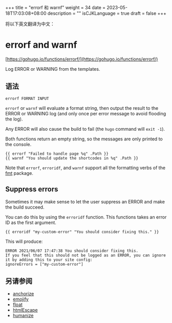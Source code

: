 +++
title = "errorf 和 warnf"
weight = 34
date = 2023-05-18T17:03:08+08:00
description = ""
isCJKLanguage = true
draft = false
+++

将以下英文翻译为中文：
# errorf and warnf

[https://gohugo.io/functions/errorf/](https://gohugo.io/functions/errorf/)

Log ERROR or WARNING from the templates.

## 语法

```
errorf FORMAT INPUT
```

`errorf` or `warnf` will evaluate a format string, then output the result to the ERROR or WARNING log (and only once per error message to avoid flooding the log).

Any ERROR will also cause the build to fail (the `hugo` command will `exit -1`).

Both functions return an empty string, so the messages are only printed to the console.

```go-html-template
{{ errorf "Failed to handle page %q" .Path }}
{{ warnf "You should update the shortcodes in %q" .Path }}
```

Note that `errorf`, `erroridf`, and `warnf` support all the formatting verbs of the [fmt](https://pkg.go.dev/fmt) package.

## Suppress errors 

Sometimes it may make sense to let the user suppress an ERROR and make the build succeed.

You can do this by using the `erroridf` function. This functions takes an error ID as the first argument.

```go-html-template
{{ erroridf "my-custom-error" "You should consider fixing this." }}
```

This will produce:

```
ERROR 2021/06/07 17:47:38 You should consider fixing this.
If you feel that this should not be logged as an ERROR, you can ignore it by adding this to your site config:
ignoreErrors = ["my-custom-error"]
```

## 另请参阅

- [anchorize](https://gohugo.io/functions/anchorize/)
- [emojify](https://gohugo.io/functions/emojify/)
- [float](https://gohugo.io/functions/float/)
- [htmlEscape](https://gohugo.io/functions/htmlescape/)
- [humanize](https://gohugo.io/functions/humanize/)
